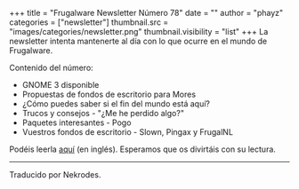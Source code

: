 +++
title = "Frugalware Newsletter Número 78"
date = ""
author = "phayz"
categories = ["newsletter"]
thumbnail.src = "images/categories/newsletter.png"
thumbnail.visibility = "list"
+++
La newsletter intenta mantenerte al día con lo que ocurre
 en el mundo de Frugalware.  


 Contenido del número:
 * GNOME 3 disponible
* Propuestas de fondos de escritorio para Mores
* ¿Cómo puedes saber si el fin del mundo está aquí?
* Trucos y consejos - "¿Me he perdido algo?"
* Paquetes interesantes - Pogo
* Vuestros fondos de escritorio - Slown, Pingax y FrugalNL



 Podéis leerla [aquí](/newsletter/78) (en inglés).
 Esperamos que os divirtáis con su lectura.  

  



---


 Traducido por Nekrodes.